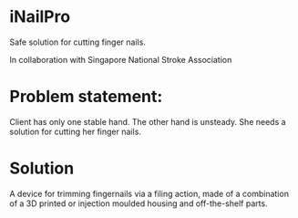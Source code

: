 # iNailPro
Safe solution for cutting finger nails.

In collaboration with Singapore National Stroke Association

# Problem statement: 
Client has only one stable hand. The other hand is unsteady. She needs a solution for cutting her finger nails.

# Solution
A device for trimming fingernails via a filing action, made of a combination of a 3D printed or injection moulded housing and off-the-shelf parts.

